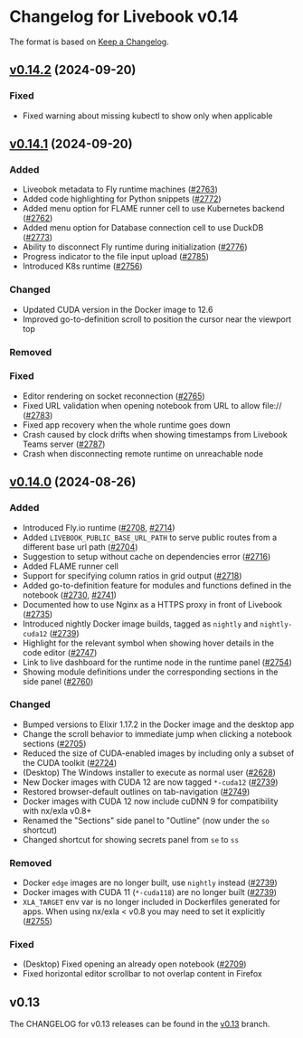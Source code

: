 # Changelog for Livebook v0.14

The format is based on [Keep a Changelog](https://keepachangelog.com/en/1.0.0/).

## [v0.14.2](https://github.com/livebook-dev/livebook/tree/v0.14.2) (2024-09-20)

### Fixed

* Fixed warning about missing kubectl to show only when applicable

## [v0.14.1](https://github.com/livebook-dev/livebook/tree/v0.14.1) (2024-09-20)

### Added

* Liveobok metadata to Fly runtime machines ([#2763](https://github.com/livebook-dev/livebook/pull/2763))
* Added code highlighting for Python snippets ([#2772](https://github.com/livebook-dev/livebook/pull/2772))
* Added menu option for FLAME runner cell to use Kubernetes backend ([#2762](https://github.com/livebook-dev/livebook/pull/2762))
* Added menu option for Database connection cell to use DuckDB ([#2773](https://github.com/livebook-dev/livebook/pull/2773))
* Ability to disconnect Fly runtime during initialization ([#2776](https://github.com/livebook-dev/livebook/pull/2776))
* Progress indicator to the file input upload ([#2785](https://github.com/livebook-dev/livebook/pull/2785))
* Introduced K8s runtime ([#2756](https://github.com/livebook-dev/livebook/pull/2756))

### Changed

* Updated CUDA version in the Docker image to 12.6
* Improved go-to-definition scroll to position the cursor near the viewport top

### Removed

### Fixed

* Editor rendering on socket reconnection ([#2765](https://github.com/livebook-dev/livebook/pull/2765))
* Fixed URL validation when opening notebook from URL to allow file:// ([#2783](https://github.com/livebook-dev/livebook/pull/2783))
* Fixed app recovery when the whole runtime goes down
* Crash caused by clock drifts when showing timestamps from Livebook Teams server ([#2787](https://github.com/livebook-dev/livebook/pull/2787))
* Crash when disconnecting remote runtime on unreachable node

## [v0.14.0](https://github.com/livebook-dev/livebook/tree/v0.14.0) (2024-08-26)

### Added

* Introduced Fly.io runtime ([#2708](https://github.com/livebook-dev/livebook/pull/2708), [#2714](https://github.com/livebook-dev/livebook/pull/2714))
* Added `LIVEBOOK_PUBLIC_BASE_URL_PATH` to serve public routes from a different base url path ([#2704](https://github.com/livebook-dev/livebook/pull/2704))
* Suggestion to setup without cache on dependencies error ([#2716](https://github.com/livebook-dev/livebook/pull/2716))
* Added FLAME runner cell
* Support for specifying column ratios in grid output ([#2718](https://github.com/livebook-dev/livebook/pull/2718))
* Added go-to-definition feature for modules and functions defined in the notebook ([#2730](https://github.com/livebook-dev/livebook/pull/2730), [#2741](https://github.com/livebook-dev/livebook/pull/2741))
* Documented how to use Nginx as a HTTPS proxy in front of Livebook ([#2735](https://github.com/livebook-dev/livebook/pull/2735))
* Introduced nightly Docker image builds, tagged as `nightly` and `nightly-cuda12` ([#2739](https://github.com/livebook-dev/livebook/pull/2739))
* Highlight for the relevant symbol when showing hover details in the code editor ([#2747](https://github.com/livebook-dev/livebook/pull/2747))
* Link to live dashboard for the runtime node in the runtime panel ([#2754](https://github.com/livebook-dev/livebook/pull/2754))
* Showing module definitions under the corresponding sections in the side panel ([#2760](https://github.com/livebook-dev/livebook/pull/2760))

### Changed

* Bumped versions to Elixir 1.17.2 in the Docker image and the desktop app
* Change the scroll behavior to immediate jump when clicking a notebook sections ([#2705](https://github.com/livebook-dev/livebook/pull/2705))
* Reduced the size of CUDA-enabled images by including only a subset of the CUDA toolkit ([#2724](https://github.com/livebook-dev/livebook/pull/2724))
* (Desktop) The Windows installer to execute as normal user ([#2628](https://github.com/livebook-dev/livebook/pull/2628))
* New Docker images with CUDA 12 are now tagged `*-cuda12` ([#2739](https://github.com/livebook-dev/livebook/pull/2739))
* Restored browser-default outlines on tab-navigation ([#2749](https://github.com/livebook-dev/livebook/pull/2749))
* Docker images with CUDA 12 now include cuDNN 9 for compatibility with nx/exla v0.8+
* Renamed the "Sections" side panel to "Outline" (now under the `so` shortcut)
* Changed shortcut for showing secrets panel from `se` to `ss`

### Removed

* Docker `edge` images are no longer built, use `nightly` instead ([#2739](https://github.com/livebook-dev/livebook/pull/2739))
* Docker images with CUDA 11 (`*-cuda118`) are no longer built ([#2739](https://github.com/livebook-dev/livebook/pull/2739))
* `XLA_TARGET` env var is no longer included in Dockerfiles generated for apps. When using nx/exla < v0.8 you may need to set it explicitly ([#2755](https://github.com/livebook-dev/livebook/pull/2755))

### Fixed

* (Desktop) Fixed opening an already open notebook ([#2709](https://github.com/livebook-dev/livebook/pull/2709))
* Fixed horizontal editor scrollbar to not overlap content in Firefox

## v0.13

The CHANGELOG for v0.13 releases can be found in the [v0.13](https://github.com/livebook-dev/livebook/tree/v0.13/CHANGELOG.md) branch.
